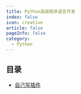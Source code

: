 ```yaml
---
title: Python高级程序语言开发
index: false
icon: creative
article: false
pageInfo: false
category:
  - Python
---
```


## 目录

- [自己写插件](从0到1编写一款插件.md)

